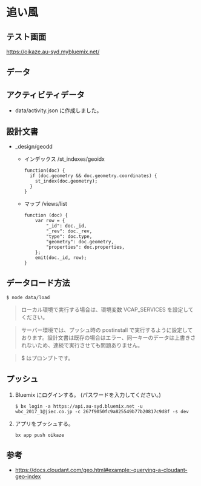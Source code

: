 # 追い風

## テスト画面
https://oikaze.au-syd.mybluemix.net/

## データ

## アクティビティデータ
* data/activity.json に作成しました。

## 設計文書
* _design/geodd

  - インデックス /st_indexes/geoidx
    ```
    function(doc) {
      if (doc.geometry && doc.geometry.coordinates) {
        st_index(doc.geometry);
      }
    }
    ```

  - マップ /views/list
    ```
    function (doc) {
        var row = {
            "_id": doc._id,
            "_rev": doc._rev,
            "type": doc.type,
            "geometry": doc.geometry,
            "properties": doc.properties,
        };
        emit(doc._id, row);
    }
    ```

## データロード方法
```
$ node data/load
```
> ローカル環境で実行する場合は、環境変数 VCAP_SERVICES を設定してください。

> サーバー環境では、プッシュ時の postinstall で実行するように設定しております。設計文書は既存の場合はエラー、同一キーのデータは上書きされないため、連続で実行させても問題ありません。

> $ はプロンプトです。

## プッシュ
1. Bluemix にログインする。 (パスワードを入力してください。)
    ```
    $ bx login -a https://api.au-syd.bluemix.net -u wbc_2017_1@jiec.co.jp -c 267f9050fc9a825549b77b20817c9d8f -s dev
    ```

1. アプリをプッシュする。
    ```
    bx app push oikaze
    ```

## 参考
* https://docs.cloudant.com/geo.html#example:-querying-a-cloudant-geo-index
